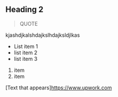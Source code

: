 ## Heading 2

> QUOTE

kjashdjkalshdajkslhdajksldjlkas

* List item 1
* list item 2
* list item 3

1. item
2. item

[Text that appears]https://www.upwork.com
